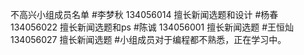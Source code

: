 不高兴小组成员名单
#李梦秋 134056014 擅长新闻选题和设计
#杨春  134056022  擅长新闻选题和ps
#陈诚  134056001 擅长新闻选题
#王恒灿 134056027 擅长新闻选题
#小组成员对于编程都不熟悉，正在学习中。